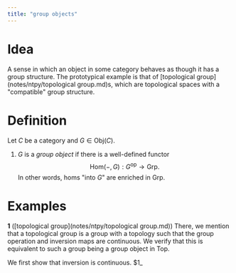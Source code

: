```yaml
---
title: "group objects"
---
```


# Idea
A sense in which an object in some category behaves as though it has a group structure. The prototypical example is that of [topological group](notes/ntpy/topological group.md)s, which are topological spaces with a "compatible" group structure.

# Definition
Let $C$ be a category and $G\in \text{Obj}(C)$.
1. $G$ is a *group object* if there is a well-defined functor $$\text{Hom}(-,G):G^\text{op}\to\text{Grp}.$$ In other words, homs "into $G$" are enriched in $\text{Grp}$.

# Examples
**1** ([topological group](notes/ntpy/topological group.md))
There, we mention that a topological group is a group with a topology such that the group operation and inversion maps are continuous. We verify that this is equivalent to such a group being a group object in $\text{Top}$.

We first show that inversion is continuous. $1_

